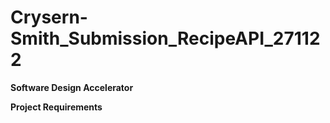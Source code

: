# Crysern-Smith_Submission_RecipeAPI_271122

**Software Design Accelerator**

**Project Requirements**
